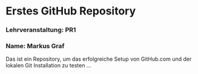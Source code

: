 # Erstes GitHub Repository
### Lehrveranstaltung: PR1
### Name: Markus Graf

Das ist ein Repository, um das erfolgreiche Setup von GitHub.com und der lokalen Git Installation zu testen ...
